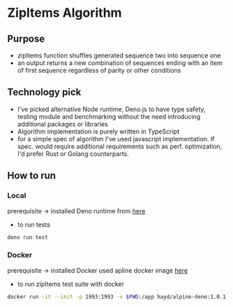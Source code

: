 # ZipItems Algorithm

## Purpose
- zipItems function shuffles generated sequence two into sequence one
- an output returns a new combination of sequences ending with an item of first sequence regardless of parity or other conditions

## Technology pick
- I've picked alternative Node runtime, Deno.js to have type safety,  
testing module and benchmarking without the need introducing additional packages or libraries
- Algorithm implementation is purely written in TypeScript
- for a simple spec of algorithm I've used javascript implementation. If spec. would require additional requirements such as perf. optimization, I'd prefer Rust or Golang counterparts.

## How to run

### Local
prerequisite -> installed Deno runtime from [here](https://deno.land/#installation)
- to run tests 
```bash
deno run test
```

### Docker
prerequisite -> installed Docker
used apline docker image [here](https://hub.docker.com/r/hayd/alpine-deno/)
- to run zipItems test suite with docker
```bash
docker run -it --init -p 1993:1993 -v $PWD:/app hayd/alpine-deno:1.0.1 test /app/node/zipItems.test.ts
```

